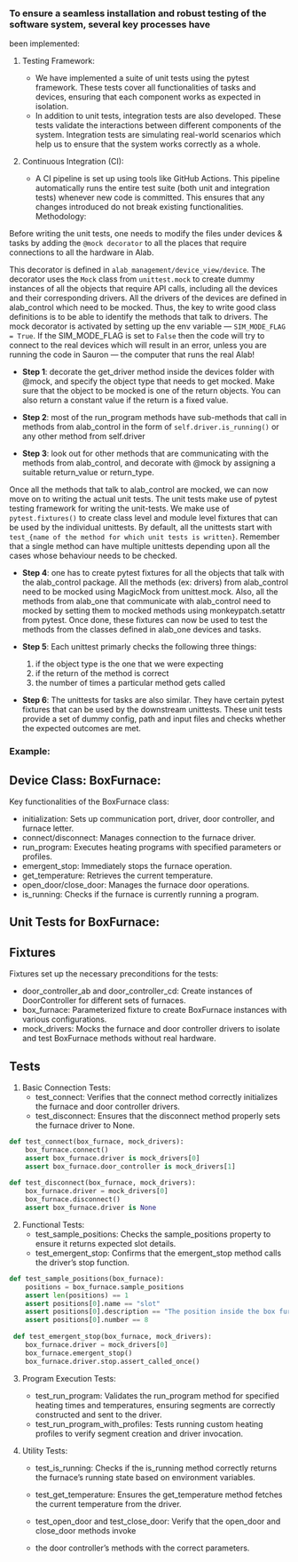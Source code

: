 ### To ensure a seamless installation and robust testing of the software system, several key processes have
been implemented:

1. Testing Framework:
   - We have implemented a suite of unit tests using the pytest framework. These tests cover
all functionalities of tasks and devices, ensuring that each component works as expected
in isolation.
   - In addition to unit tests, integration tests are also developed. These tests validate the
interactions between different components of the system. Integration tests are simulating
real-world scenarios which help us to ensure that the system works correctly as a whole.

2. Continuous Integration (CI):
   - A CI pipeline is set up using tools like GitHub Actions. This pipeline automatically runs
the entire test suite (both unit and integration tests) whenever new code is committed.
This ensures that any changes introduced do not break existing functionalities.
Methodology:

Before writing the unit tests, one needs to modify the files under devices & tasks by adding the ``@mock decorator`` to all the places that require connections to all the hardware in Alab.

This decorator is defined in ``alab_management/device_view/device``. The decorator uses the ``Mock`` class from ``unittest.mock`` to create dummy instances of all the objects that require API calls, including all the devices and their corresponding drivers. All the drivers of the devices are defined in alab_control which need to be mocked. Thus, the key to write good class definitions is to be able to identify the methods that talk to drivers. The mock decorator is activated by setting up the env variable — ``SIM_MODE_FLAG = True``. If the SIM_MODE_FLAG is set to ``False`` then the code will try to connect to the real devices which will result in an error, unless you are running the code in Sauron — the computer that runs the real Alab!

- **Step 1**: decorate the get_driver method inside the devices folder with @mock, and specify the object type that needs to get mocked. Make sure that the object to be mocked is one of the return objects. You can also return a constant value if the return is a fixed value.

- **Step 2**: most of the run_program methods have sub-methods that call in methods from alab_control in the form of ``self.driver.is_running()`` or any other method from self.driver 

- **Step 3**: look out for other methods that are communicating with the methods from alab_control, and decorate with @mock by assigning a suitable return_value or return_type.

Once all the methods that talk to alab_control are mocked, we can now move on to writing the actual unit tests. The unit tests make use of pytest testing framework for writing the unit-tests. We make use of ``pytest.fixtures()`` to create class level and module level fixtures that can be used by the individual unittests. By default, all the unittests start with ``test_{name of the method for which unit tests is written}``. Remember that a single method can have multiple unittests depending upon all the cases whose behaviour needs to be checked. 

- **Step 4**: one has to create pytest fixtures for all the objects that talk with the alab_control package. All the methods (ex: drivers) from alab_control need to be mocked using MagicMock from unittest.mock. Also, all the methods from alab_one that communicate with alab_control need to mocked by setting them to mocked methods using monkeypatch.setattr from pytest. Once done, these fixtures can now be used to test the methods from the classes defined in alab_one devices and tasks.

- **Step 5**:  Each unittest primarly checks the following three things: 

   1. if the object type is the one that we were expecting
   2. if the return of the method is correct
   3. the number of times a particular method gets called

- **Step 6**: The unittests for tasks are also similar. They have certain pytest fixtures that can be used by the downstream unittests. These unit tests provide a set of dummy config, path and input files and checks whether the expected outcomes are met.

### Example:

## Device Class: BoxFurnace:
Key functionalities of the BoxFurnace class:

   - initialization: Sets up communication port, driver, door controller, and furnace letter.
   - connect/disconnect: Manages connection to the furnace driver.
   - run_program: Executes heating programs with specified parameters or profiles.
   - emergent_stop: Immediately stops the furnace operation.
   - get_temperature: Retrieves the current temperature.
   - open_door/close_door: Manages the furnace door operations.
   - is_running: Checks if the furnace is currently running a program.

## Unit Tests for BoxFurnace:

## Fixtures
Fixtures set up the necessary preconditions for the tests:

   - door_controller_ab and door_controller_cd: Create instances of DoorController
for different sets of furnaces.
   - box_furnace: Parameterized fixture to create BoxFurnace instances with various
configurations.
   - mock_drivers: Mocks the furnace and door controller drivers to isolate and test
BoxFurnace methods without real hardware.

## Tests

1. Basic Connection Tests:
   - test_connect: Verifies that the connect method correctly initializes the
furnace and door controller drivers.
   - test_disconnect: Ensures that the disconnect method properly sets the
furnace driver to None.

```python
def test_connect(box_furnace, mock_drivers):
	box_furnace.connect()
	assert box_furnace.driver is mock_drivers[0]
	assert box_furnace.door_controller is mock_drivers[1]
	
def test_disconnect(box_furnace, mock_drivers):
    box_furnace.driver = mock_drivers[0]
    box_furnace.disconnect()
    assert box_furnace.driver is None
```

2. Functional Tests:
   - test_sample_positions: Checks the sample_positions property to ensure it
returns expected slot details.
   - test_emergent_stop: Confirms that the emergent_stop method calls the
driver’s stop function.

```python
def test_sample_positions(box_furnace):
    positions = box_furnace.sample_positions
    assert len(positions) == 1
    assert positions[0].name == "slot"
    assert positions[0].description == "The position inside the box furnace, where the samples are heated"
    assert positions[0].number == 8
    
 def test_emergent_stop(box_furnace, mock_drivers):
    box_furnace.driver = mock_drivers[0]
    box_furnace.emergent_stop()
    box_furnace.driver.stop.assert_called_once()
```

3. Program Execution Tests:
   - test_run_program: Validates the run_program method for specified heating
times and temperatures, ensuring segments are correctly constructed and
sent to the driver.
   - test_run_program_with_profiles: Tests running custom heating profiles to
verify segment creation and driver invocation.

4. Utility Tests:
   - test_is_running: Checks if the is_running method correctly returns the
furnace’s running state based on environment variables.
   - test_get_temperature: Ensures the get_temperature method fetches the
current temperature from the driver.

   - test_open_door and test_close_door: Verify that the open_door and close_door methods invoke
   - the door controller’s methods with the correct parameters.
